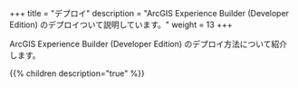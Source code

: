 +++
title = "デプロイ"
description = "ArcGIS Experience Builder (Developer Edition) のデプロイついて説明しています。"
weight = 13
+++

ArcGIS Experience Builder (Developer Edition) のデプロイ方法について紹介します。

{{% children description="true"   %}}
